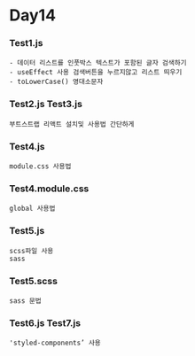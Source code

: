 # Day14 

### Test1.js
```
- 데이터 리스트를 인풋박스 텍스트가 포함된 글자 검색하기 
- useEffect 사용 검색버튼을 누르지않고 리스트 띄우기
- toLowerCase() 영대소문자 
```
### Test2.js Test3.js
```
부트스트랩 리액트 설치및 사용법 간단하게
```
### Test4.js
```
module.css 사용법
```
### Test4.module.css
```
global 사용법
```
### Test5.js
```
scss파일 사용 
sass 
```
### Test5.scss
```
sass 문법
```
### Test6.js Test7.js
```
'styled-components’ 사용
```
